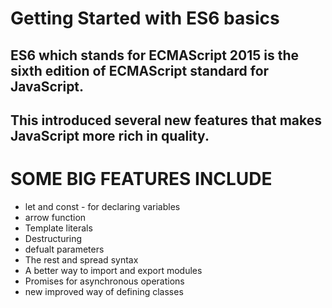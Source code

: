 # Getting Started with ES6 basics

## ES6 which stands for ECMAScript 2015 is the sixth edition of ECMAScript standard for JavaScript.

## This introduced several new features that makes JavaScript more rich in quality.

# SOME BIG FEATURES INCLUDE

* let and const - for declaring variables
* arrow function
* Template literals
* Destructuring
* defualt parameters
* The rest and spread syntax
* A better way to import and export modules
* Promises for asynchronous operations
* new improved way of defining classes
